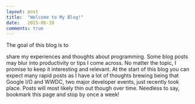 ```yaml
---
layout: post
title:  "Welcome to My Blog!"
date:   2015-06-10
comments: true
---
```


<p class="intro">The goal of this blog is to </p>

share my experiences and thoughts about programming. Some blog posts may blur into productivity or tips I come across. No matter the topic, I promise to keep it interesting and relevant. At the start of this blog you can expect many rapid posts as I have a lot of thoughts brewing being that Google I/O and WWDC, two major developer events, just recently took place. Posts will most likely thin out though over time. Needless to say, bookmark this page and stop by once a week!
